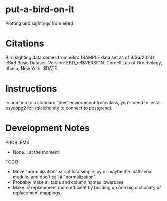 # put-a-bird-on-it
Plotting bird sightings from eBird

# Citations
Bird sighting data comes from eBird (SAMPLE data set as of 9/26/2024):
eBird Basic Dataset. Version: EBD_rel$VERSION. Cornell Lab of Ornithology, Ithaca, New York. $DATE.

# Instructions

In addition to a standard "dev" environment from class, you'll need to install psycopg2 for sqlalchemty to connect to postgresql.

# Development Notes

PROBLEMS
* None... at the moment

TODO
* Move "normalization" script to a simple .py or maybe the math-ena module, and don't call it "normalization".
* Probably make all table and column names lowercase
* Make ID replacement more efficient by building up one big dictionary of replacement mappings